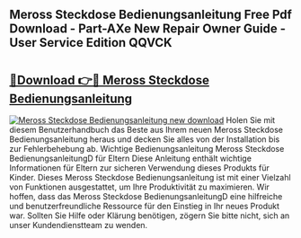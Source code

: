 ## Meross Steckdose Bedienungsanleitung Free Pdf Download - Part-AXe New Repair Owner Guide - User Service Edition QQVCK

# <h2><a href="http://df4mnpk.blite.top/?on=Meross+Steckdose+Bedienungsanleitung">🔗Download 👉🔴 Meross Steckdose Bedienungsanleitung</a></h2>

[![Meross Steckdose Bedienungsanleitung new download](https://i.imgur.com/lujVjoI.png)](http://df4mnpk.blite.top/?on=Meross+Steckdose+Bedienungsanleitung)
Holen Sie mit diesem Benutzerhandbuch das Beste aus Ihrem neuen Meross Steckdose Bedienungsanleitung heraus und decken Sie alles von der Installation bis zur Fehlerbehebung ab. Wichtige Bedienungsanleitung Meross Steckdose BedienungsanleitungD für Eltern Diese Anleitung enthält wichtige Informationen für Eltern zur sicheren Verwendung dieses Produkts für Kinder. Dieses Meross Steckdose Bedienungsanleitung ist mit einer Vielzahl von Funktionen ausgestattet, um Ihre Produktivität zu maximieren. Wir hoffen, dass das Meross Steckdose BedienungsanleitungD eine hilfreiche und benutzerfreundliche Ressource für den Einstieg in Ihr neues Produkt war. Sollten Sie Hilfe oder Klärung benötigen, zögern Sie bitte nicht, sich an unser Kundendienstteam zu wenden.
